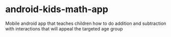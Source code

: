 # android-kids-math-app
Mobile android app that teaches children how to do addition and subtraction with interactions that will appeal the targeted age group
